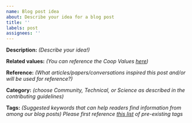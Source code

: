 ```yaml
---
name: Blog post idea
about: Describe your idea for a blog post
title: ''
labels: post
assignees: ''
---
```

**Description:** _(Describe your idea!)_


**Related values:** _(You can reference the Coop Values [here](https://fredhutch.github.io/coop/community/coop-values/))_


**Reference:** _(What articles/papers/conversations inspired this post and/or will be used for reference?)_


**Category:** _(choose Community, Technical, or Science as described in the contributing guidelines)_


**Tags:** _(Suggested keywords that can help readers find information from among our blog posts)_
_Please first reference [this list](https://fredhutch.github.io/coop/tags/) of pre-existing tags_

